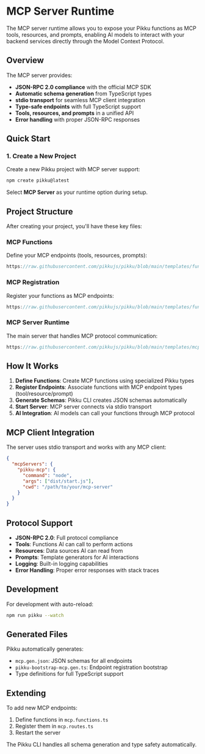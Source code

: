 # MCP Server Runtime

The MCP server runtime allows you to expose your Pikku functions as MCP tools, resources, and prompts, enabling AI models to interact with your backend services directly through the Model Context Protocol.

## Overview

The MCP server provides:
- **JSON-RPC 2.0 compliance** with the official MCP SDK
- **Automatic schema generation** from TypeScript types
- **stdio transport** for seamless MCP client integration
- **Type-safe endpoints** with full TypeScript support
- **Tools, resources, and prompts** in a unified API
- **Error handling** with proper JSON-RPC responses

## Quick Start

### 1. Create a New Project

Create a new Pikku project with MCP server support:

```bash
npm create pikku@latest
```

Select **MCP Server** as your runtime option during setup.

## Project Structure

After creating your project, you'll have these key files:

### MCP Functions

Define your MCP endpoints (tools, resources, prompts):

```typescript reference title="mcp.functions.ts"
https://raw.githubusercontent.com/pikkujs/pikku/blob/main/templates/functions/src/mcp.functions.ts
```

### MCP Registration

Register your functions as MCP endpoints:

```typescript reference title="mcp.routes.ts"
https://raw.githubusercontent.com/pikkujs/pikku/blob/main/templates/functions/src/mcp.routes.ts
```

### MCP Server Runtime

The main server that handles MCP protocol communication:

```typescript reference title="start.ts"
https://raw.githubusercontent.com/pikkujs/pikku/blob/main/templates/mcp-server/src/start.ts
```

## How It Works

1. **Define Functions**: Create MCP functions using specialized Pikku types
2. **Register Endpoints**: Associate functions with MCP endpoint types (tool/resource/prompt)  
3. **Generate Schemas**: Pikku CLI creates JSON schemas automatically
4. **Start Server**: MCP server connects via stdio transport
5. **AI Integration**: AI models can call your functions through MCP protocol

## MCP Client Integration

The server uses stdio transport and works with any MCP client:

```json
{
  "mcpServers": {
    "pikku-mcp": {
      "command": "node",
      "args": ["dist/start.js"],
      "cwd": "/path/to/your/mcp-server"
    }
  }
}
```

## Protocol Support

- **JSON-RPC 2.0**: Full protocol compliance
- **Tools**: Functions AI can call to perform actions
- **Resources**: Data sources AI can read from
- **Prompts**: Template generators for AI interactions
- **Logging**: Built-in logging capabilities
- **Error Handling**: Proper error responses with stack traces

## Development

For development with auto-reload:

```bash
npm run pikku --watch
```

## Generated Files

Pikku automatically generates:
- `mcp.gen.json`: JSON schemas for all endpoints
- `pikku-bootstrap-mcp.gen.ts`: Endpoint registration bootstrap
- Type definitions for full TypeScript support

## Extending

To add new MCP endpoints:

1. Define functions in `mcp.functions.ts`
2. Register them in `mcp.routes.ts` 
3. Restart the server

The Pikku CLI handles all schema generation and type safety automatically.